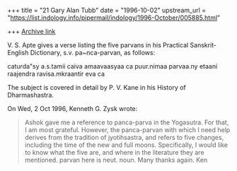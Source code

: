 +++
title = "21 Gary Alan Tubb"
date = "1996-10-02"
upstream_url = "https://list.indology.info/pipermail/indology/1996-October/005885.html"

+++
[Archive link](https://list.indology.info/pipermail/indology/1996-October/005885.html)

V. S. Apte gives a verse listing the five parvans in his Practical
Sanskrit-English Dictionary, s.v. pa~nca-parvan, as follows:

caturda"sy a.s.tamii caiva amaavaasyaa ca puur.nimaa
parvaa.ny etaani raajendra ravisa.mkraantir eva ca

The subject is covered in detail by P. V. Kane in his History of
Dharmashastra.

On Wed, 2 Oct 1996, Kenneth G. Zysk wrote:

> 
> Ashok gave me a reference to panca-parva in the Yogasutra. For that, I am
> most grateful. However, the panca-parvan with which I need help derives
> from the tradition of jyotihsastra, and refers to five changes, including
> the time of the new and full moons. Specifically, I would like to know
> what the five are, and where in the literature they are mentioned. parvan
> here is neut. noun. Many thanks again. Ken
> 
> 
> 
> 
> 





